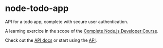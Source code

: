 # node-todo-app
API for a todo app, complete with secure user authentication.

A learning exercice in the scope of the [Complete Node.js Developer Course](https://www.udemy.com/the-complete-nodejs-developer-course-2/).

Check out the [API docs](https://app.swaggerhub.com/apis-docs/luciancic4/todo/1.0.0) or start using the [API](http://todo.luciancondrea.me/).

